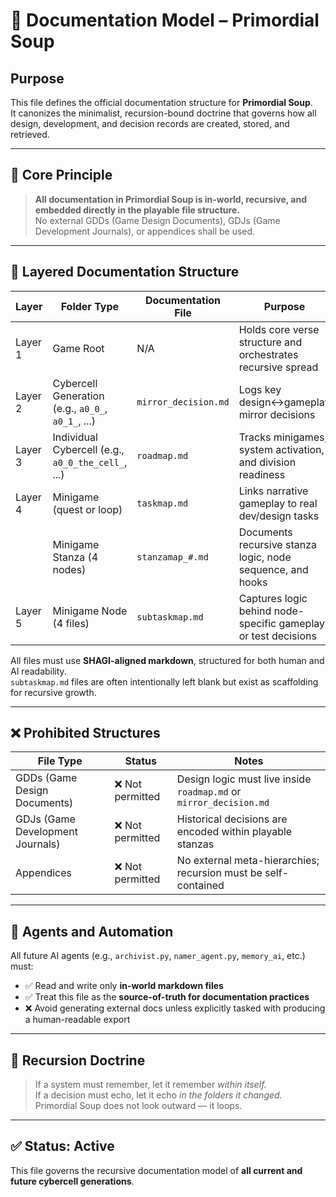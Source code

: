 # 🧾 Documentation Model – Primordial Soup

## Purpose

This file defines the official documentation structure for **Primordial Soup**.  
It canonizes the minimalist, recursion-bound doctrine that governs how all design, development, and decision records are created, stored, and retrieved.

---

## 🌱 Core Principle

> **All documentation in Primordial Soup is in-world, recursive, and embedded directly in the playable file structure.**  
> No external GDDs (Game Design Documents), GDJs (Game Development Journals), or appendices shall be used.

---

## 🧭 Layered Documentation Structure

| Layer   | Folder Type | Documentation File | Purpose                                     |
|---------|-------------|--------------------|---------------------------------------------|
| Layer 1 | Game Root | N/A | Holds core verse structure and orchestrates recursive spread |
| Layer 2 | Cybercell Generation (e.g., `a0_0_`, `a0_1_`, ...) | `mirror_decision.md` | Logs key design↔gameplay mirror decisions |
| Layer 3 | Individual Cybercell (e.g., `a0_0_the_cell_`, ...) | `roadmap.md` | Tracks minigames, system activation, and division readiness |
| Layer 4 | Minigame (quest or loop) | `taskmap.md` | Links narrative gameplay to real dev/design tasks |
|         | Minigame Stanza (4 nodes) | `stanzamap_#.md` | Documents recursive stanza logic, node sequence, and hooks |
| Layer 5 | Minigame Node (4 files) | `subtaskmap.md` | Captures logic behind node-specific gameplay or test decisions |

All files must use **SHAGI-aligned markdown**, structured for both human and AI readability.  
`subtaskmap.md` files are often intentionally left blank but exist as scaffolding for recursive growth.

---

## ❌ Prohibited Structures

| File Type | Status | Notes   |
|-----------|--------|---------|
| GDDs (Game Design Documents) | ❌ Not permitted | Design logic must live inside `roadmap.md` or `mirror_decision.md` |
| GDJs (Game Development Journals) | ❌ Not permitted | Historical decisions are encoded within playable stanzas |
| Appendices | ❌ Not permitted | No external meta-hierarchies; recursion must be self-contained |

---

## 🧠 Agents and Automation

All future AI agents (e.g., `archivist.py`, `namer_agent.py`, `memory_ai`, etc.) must:

- ✅ Read and write only **in-world markdown files**
- ✅ Treat this file as the **source-of-truth for documentation practices**
- ❌ Avoid generating external docs unless explicitly tasked with producing a human-readable export

---

## 🔁 Recursion Doctrine

> If a system must remember, let it remember *within itself.*  
> If a decision must echo, let it echo *in the folders it changed.*  
> Primordial Soup does not look outward — it loops.

---

## ✅ Status: Active

This file governs the recursive documentation model of **all current and future cybercell generations**.
